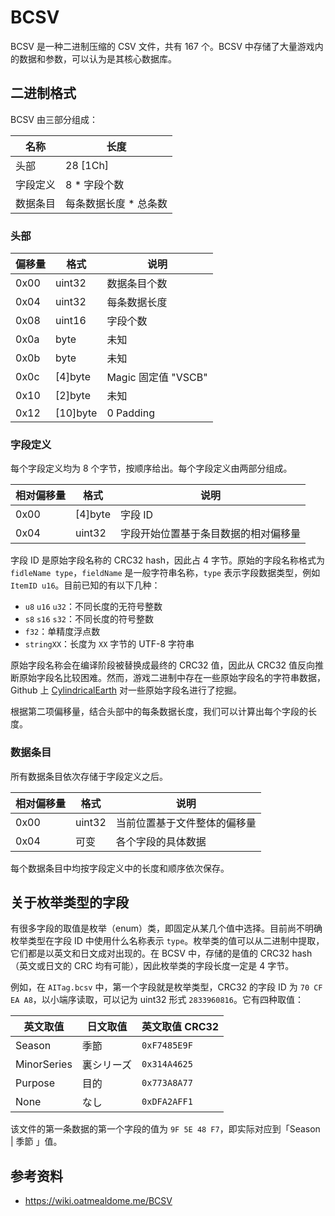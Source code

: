 # BCSV

BCSV 是一种二进制压缩的 CSV 文件，共有 167 个。BCSV 中存储了大量游戏内的数据和参数，可以认为是其核心数据库。

## 二进制格式

BCSV 由三部分组成：

| 名称 | 长度 |
|----|----|
| 头部 | 28 [1Ch] |
| 字段定义 | 8 * 字段个数 |
| 数据条目 | 每条数据长度 * 总条数 |

### 头部

| 偏移量 | 格式 | 说明 |
|------|----|----|
| 0x00 | uint32 | 数据条目个数 |
| 0x04 | uint32 | 每条数据长度 |
| 0x08 | uint16 | 字段个数 |
| 0x0a | byte | 未知 |
| 0x0b | byte | 未知 |
| 0x0c | [4]byte | Magic 固定值 "VSCB" |
| 0x10 | [2]byte | 未知 |
| 0x12 | [10]byte | 0 Padding |

### 字段定义

每个字段定义均为 8 个字节，按顺序给出。每个字段定义由两部分组成。

| 相对偏移量 | 格式 | 说明 |
|----------|----|----|
| 0x00 | [4]byte | 字段 ID |
| 0x04 | uint32 | 字段开始位置基于条目数据的相对偏移量 |

字段 ID 是原始字段名称的 CRC32 hash，因此占 4 字节。原始的字段名称格式为 `fidleName type`，`fieldName` 是一般字符串名称，`type` 表示字段数据类型，例如 `ItemID u16`。目前已知的有以下几种：

* `u8` `u16` `u32`：不同长度的无符号整数
* `s8` `s16` `s32`：不同长度的符号整数
* `f32`：单精度浮点数
* `stringXX`：长度为 `XX` 字节的 UTF-8 字符串

原始字段名称会在编译阶段被替换成最终的 CRC32 值，因此从 CRC32 值反向推断原始字段名比较困难。然而，游戏二进制中存在一些原始字段名的字符串数据，Github 上 [CylindricalEarth](https://github.com/Treeki/CylindricalEarth/issues/4) 对一些原始字段名进行了挖掘。

根据第二项偏移量，结合头部中的每条数据长度，我们可以计算出每个字段的长度。

### 数据条目

所有数据条目依次存储于字段定义之后。

| 相对偏移量 | 格式 | 说明 |
|----------|----|----|
| 0x00 | uint32 | 当前位置基于文件整体的偏移量 |
| 0x04 | 可变 | 各个字段的具体数据 |

每个数据条目中均按字段定义中的长度和顺序依次保存。

## 关于枚举类型的字段

有很多字段的取值是枚举（enum）类，即固定从某几个值中选择。目前尚不明确枚举类型在字段 ID 中使用什么名称表示 `type`。枚举类的值可以从二进制中提取，它们都是以英文和日文成对出现的。在 BCSV 中，存储的是值的 CRC32 hash（英文或日文的 CRC 均有可能），因此枚举类的字段长度一定是 4 字节。

例如，在 `AITag.bcsv` 中，第一个字段就是枚举类型，CRC32 的字段 ID 为 `70 CF EA A8`，以小端序读取，可以记为 uint32 形式 `2833960816`。它有四种取值：

| 英文取值 | 日文取值 | 英文取值 CRC32 |
|--------|--------|--------------|
| Season | 季節 | `0xF7485E9F` |
| MinorSeries | 裏シリーズ | `0x314A4625` |
| Purpose | 目的 | `0x773A8A77` | 
| None | なし | `0xDFA2AFF1` |

该文件的第一条数据的第一个字段的值为 `9F 5E 48 F7`，即实际对应到「Season | 季節 」值。

## 参考资料

* https://wiki.oatmealdome.me/BCSV
